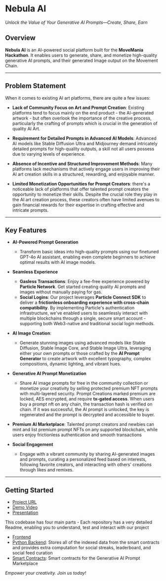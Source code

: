 # Nebula AI

*Unlock the Value of Your Generative AI Prompts—Create, Share, Earn*

## Overview

**Nebula AI** is an AI-powered social platform built for the **MoveMania Hackathon**. It enables users to generate, share, and monetize high-quality generative AI prompts, and their generated Image output on the Movement Chain.

---
## Problem Statement
When it comes to existing AI art platforms, there are quite a few issues:

- **Lack of Community Focus on Art and Prompt Creation**: Existing platforms tend to focus mainly on the end product - the AI-generated artwork - but often overlook the importance of the creative process, particularly the crafting of prompts which is crucial in the generation of quality AI Art.

- **Requirement for Detailed Prompts in Advanced AI Models**: Advanced AI models like Stable Diffusion Ultra and Midjourney demand intricately detailed prompts for high-quality outputs, a skill not all users possess due to varying levels of experience.

- **Absence of Incentive and Structured Improvement Methods**: Many platforms lack mechanisms that actively engage users in improving their AI art creation skills in a structured, rewarding, and enjoyable manner.

- **Limited Monetization Opportunities for Prompt Creators**: there's a noticeable lack of platforms that offer talented prompt creators the opportunity to monetize their skills. Despite the crucial role they play in the AI art creation process, these creators often have limited avenues to gain financial rewards for their expertise in crafting effective and intricate prompts.

---

## Key Features
- **AI-Powered Prompt Generation**

  - Transform basic ideas into high-quality prompts using our finetuned GPT-4o AI assistant, enabling even complete beginners to achieve optimal results with AI image models.

- **Seamless Experience**

  - **Gasless Transactions**: Enjoy a fee-free experience powered by **Particle Network**. Get started creating quality AI prompts and images without manually paying for gas.
  - **Social Logins**: Our project leverages **Particle Connect SDK** to deliver a **frictionless onboarding experience with cross-chain compatibility**. By implementing Particle's authentication infrastructure, we've enabled users to seamlessly interact with multiple blockchains through a single, secure smart account - supporting both Web3-native and traditional social login methods.
    
- **AI Image Creation**: 

  - Generate stunning images using advanced models like Stable Diffusion, Stable Image Core, and Stable Image Ultra, leveraging either your own prompts or those crafted by the **AI Prompt Generator** to create artwork with excellent typography, complex compositions, dynamic lighting, and vibrant hues.

- **Generative AI Prompt Monetization**

   - Share AI image prompts for free in the community collection or monetize your creativity by selling protected premium NFT prompts with multi-layered security. Prompt Creations marked premium are locked, AES encrypted, and require **tx-gated access**. When users buy a prompt nft on any chain, the transaction hash is verified on chain. If it was successful, the AI prompt is unlocked, the key is regenerated and the prompt is decrypted and accessible to buyer.

- **Premium AI Marketplace**: Talented prompt creators and newbies can mint and list premium prompt NFTs on any supported blockchain, while users enjoy frictionless authentication and smooth transactions

- **Social Engagement** 
  - Engage with a vibrant community by sharing AI-generated images and prompts, curating a personalized feed based on interests, following favorite creators, and interacting with others' creations through likes and remixes.
      
---

## Getting Started
-  [Project URL]()
- [Demo Video](https://youtu.be/jwR6jU_EhJA)
- [Presentation](https://gamma.app/docs/Nebula-AI-Unleashing-Creativity-in-the-Blockchain-Era-04pk1l3loy0uoxk)

 This codebase has four main parts - Each repository has a very detailed Readme, enabling you to understand, test and interact with our project
  - [Frontend](https://github.com/Nebula-Movement/frontend)
  - [Python Backend](https://github.com/Nebula-Movement/nebula-backend): Stores all of the indexed data from the smart contracts and provides extra computation for social streaks, leaderboard, and social feed curation
  - [Smart Contracts](https://github.com/Nebula-Movement/nebula-contracts): Smart contracts for the Generative AI Prompt Marketplace

*Empower your creativity. Join us today!*
